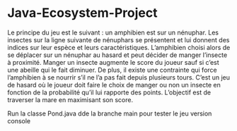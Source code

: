 # Java-Ecosystem-Project

Le principe du jeu est le suivant : un amphibien est sur un nénuphar. Les insectes sur la ligne suivante de nénuphars se présentent et lui donnent des indices sur leur espèce et leurs caractéristiques. L’amphibien choisi alors de se déplacer sur un nénuphar au hasard et peut décider de manger l’insecte à proximité. Manger un insecte augmente le score du joueur sauf si c’est une abeille qui le fait diminuer. De plus, il existe une contrainte qui force l’amphibien à se nourrir s’il ne l’a pas fait depuis plusieurs tours. C’est un jeu de hasard où le joueur doit faire le choix de manger ou non un insecte en fonction de la probabilité qu’il lui rapporte des points. L’objectif est de traverser la mare en maximisant son score.

Run la classe Pond.java dde la branche main pour tester le jeu version console
